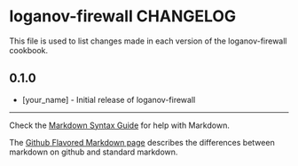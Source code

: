 loganov-firewall CHANGELOG
==========================

This file is used to list changes made in each version of the loganov-firewall cookbook.

0.1.0
-----
- [your_name] - Initial release of loganov-firewall

- - -
Check the [Markdown Syntax Guide](http://daringfireball.net/projects/markdown/syntax) for help with Markdown.

The [Github Flavored Markdown page](http://github.github.com/github-flavored-markdown/) describes the differences between markdown on github and standard markdown.
